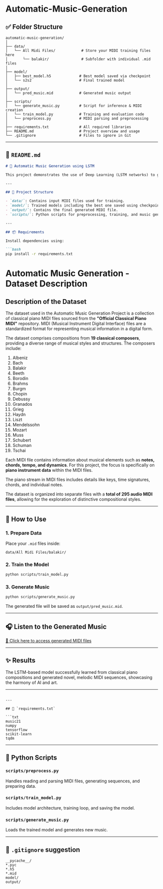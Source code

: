 # Automatic-Music-Generation

## ✅ Folder Structure

```
automatic-music-generation/
│
├── data/
│   └── All Midi Files/            # Store your MIDI training files here
│       └── balakir/               # Subfolder with individual .mid files
│
├── model/
│   ├── best_model.h5             # Best model saved via checkpoint
│   └── s2s2                      # Final trained model
│
├── output/
│   └── pred_music.mid            # Generated music output
│
├── scripts/
│   └── generate_music.py         # Script for inference & MIDI creation
│   └── train_model.py            # Training and evaluation code
│   └── preprocess.py             # MIDI parsing and preprocessing
│
├── requirements.txt              # All required libraries
├── README.md                     # Project overview and usage
└── .gitignore                    # Files to ignore in Git
```

---

## 📝 `README.md`

```markdown
# 🎵 Automatic Music Generation using LSTM

This project demonstrates the use of Deep Learning (LSTM networks) to generate classical piano music. It uses MIDI files as input, trains an LSTM model on note sequences, and generates novel music compositions saved as MIDI files.

---

## 📁 Project Structure

- `data/`: Contains input MIDI files used for training.
- `model/`: Trained models including the best one saved using checkpoints.
- `output/`: Contains the final generated MIDI file.
- `scripts/`: Python scripts for preprocessing, training, and music generation.

---

## 📦 Requirements

Install dependencies using:

```bash
pip install -r requirements.txt
```

# Automatic Music Generation - Dataset Description

## Description of the Dataset

The dataset used in the Automatic Music Generation Project is a collection of classical piano MIDI files sourced from the **"Official Classical Piano MIDI"** repository. MIDI (Musical Instrument Digital Interface) files are a standardized format for representing musical information in a digital form.

The dataset comprises compositions from **19 classical composers**, providing a diverse range of musical styles and structures. The composers include:

1. Albeniz  
2. Bach  
3. Balakir  
4. Beeth  
5. Borodin  
6. Brahms  
7. Burgm  
8. Chopin  
9. Debussy  
10. Granados  
11. Grieg  
12. Haydn  
13. Liszt  
14. Mendelssohn  
15. Mozart  
16. Muss  
17. Schubert  
18. Schuman  
19. Tschai  

Each MIDI file contains information about musical elements such as **notes, chords, tempo, and dynamics**. For this project, the focus is specifically on **piano instrument data** within the MIDI files.

The piano stream in MIDI files includes details like keys, time signatures, chords, and individual notes.

The dataset is organized into separate files with a **total of 295 audio MIDI files**, allowing for the exploration of distinctive compositional styles.

---

## 🚀 How to Use

### 1. Prepare Data

Place your `.mid` files inside:
```
data/All Midi Files/balakir/
```

### 2. Train the Model

```bash
python scripts/train_model.py
```

### 3. Generate Music

```bash
python scripts/generate_music.py
```

The generated file will be saved as `output/pred_music.mid`.

---

## 🎧 Listen to the Generated Music

[🔗 Click here to access generated MIDI files](https://drive.google.com/drive/u/0/folders/1bzkerp5pgVnX22q5-EuMc6WSOaiXjGhQ)

---

## ✨ Results

The LSTM-based model successfully learned from classical piano compositions and generated novel, melodic MIDI sequences, showcasing the harmony of AI and art.

---
```

---

## 📄 `requirements.txt`

```txt
music21
numpy
tensorflow
scikit-learn
tqdm
```

---

## 🧠 Python Scripts

### `scripts/preprocess.py`
Handles reading and parsing MIDI files, generating sequences, and preparing data.

### `scripts/train_model.py`
Includes model architecture, training loop, and saving the model.

### `scripts/generate_music.py`
Loads the trained model and generates new music.

---

## 🧹 `.gitignore` suggestion

```gitignore
__pycache__/
*.pyc
*.h5
*.mid
model/
output/
```
